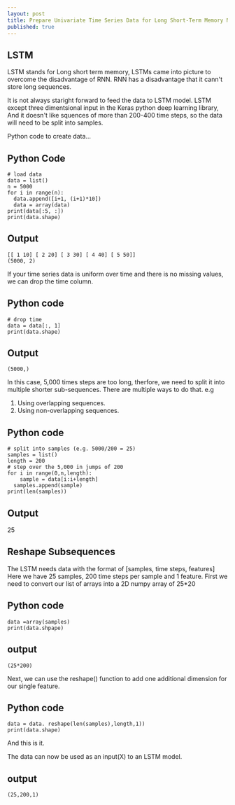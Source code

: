 ```yaml
---
layout: post
title: Prepare Univariate Time Series Data for Long Short-Term Memory Networks
published: true
---
```


## LSTM
LSTM stands for Long short term memory, LSTMs came into picture to overcome the disadvantage of RNN. RNN has a disadvantage that it cann't store long sequences. 

It is not always staright forward to feed the data to LSTM model. LSTM except three dimentsional input in the Keras python deep learning library, And it doesn't like squences of more than 200-400 time steps, so the data will need to be split into samples. 

Python code to create data...

## Python Code
```
# load data
data = list()
n = 5000
for i in range(n):	
  data.append([i+1, (i+1)*10])
  data = array(data)
print(data[:5, :])
print(data.shape)
```
## Output
```
[[ 1 10] [ 2 20] [ 3 30] [ 4 40] [ 5 50]]
(5000, 2)
```

If your time series data is uniform over time and there is no missing values, we can drop the time column.
## Python code
```
# drop time 
data = data[:, 1] 
print(data.shape)
```
## Output
```
(5000,)
```

In this case, 5,000 times steps are too long, therfore, we need to split it into multiple shorter sub-sequences. There are multiple ways to do that. e.g
  1. Using overlapping sequences.
  2. Using non-overlapping sequences.
  
## Python code
```
# split into samples (e.g. 5000/200 = 25)
samples = list()
length = 200
# step over the 5,000 in jumps of 200
for i in range(0,n,length):
 	sample = data[i:i+length]	
  samples.append(sample)
print(len(samples))
```
## Output
25

## Reshape Subsequences
The LSTM needs data with the format of [samples, time steps, features]
Here we have 25 samples, 200 time steps per sample and 1 feature. First we need to convert our list of arrays into a 2D numpy array of 25*20

## Python code
```
data =array(samples)
print(data.shpape)
```
## output
```
(25*200)
```

Next, we can use the reshape() function to add one additional dimension for our single feature. 
## Python code 
```
data = data. reshape(len(samples),length,1))
print(data.shape)
```
And this is it. 

The data can now be used as an input(X) to an LSTM model.
## output
```
(25,200,1)
```















